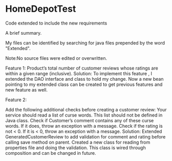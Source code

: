 # HomeDepotTest
Code extended to include the new requirements

A brief summary.

My files can be identified by searching for java files prepended by the word "Extended". 

Note:No source files were edited or overwritten.

Feature 1:
Product’s total number of customer reviews whose ratings are within a given range (inclusive).
Solution:
To implement this feature , I extended the DAO interface and class to hold my change. Now a new bean pointing to my extended class can be created to get previous features and new feature as well.

Feature 2:

Add the following additional checks before creating a customer review:
Your service should read a list of curse words. This list should not be defined in Java class. 
Check if Customer’s comment contains any of these curse words. If it does, throw an exception with a message.
Check if the rating is not < 0.  If it is < 0, throw an exception with a message.
Solution:
Extended GeneratedCustomerReview to add validation for comment and rating before calling save method on parent. Created a new class for reading from properties file and doing the validation. This class is wired through composition and can be changed in future.

